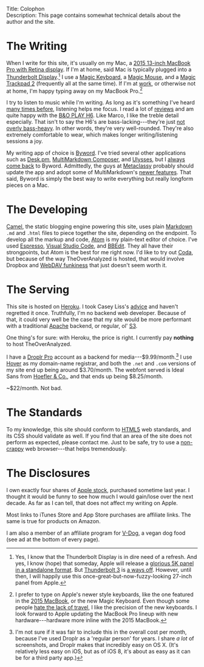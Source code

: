 Title: Colophon  
Description: This page contains somewhat technical details about the author and the site.  

# The Writing

When I write for this site, it's usually on my Mac, a [2015 13-inch MacBook Pro with Retina display][d]. If I'm at home, said Mac is typically plugged into a [Thunderbolt Display][wikipedia].[^yes] I use a [Magic Keyboard][wikipedia 2], a [Magic Mouse][wikipedia 3], and a [Magic Trackpad 2][apple] (frequently all at the same time). If I'm at [work][twitter], or otherwise not at home, I'm happy typing away on my MacBook Pro.[^int]

I try to listen to music while I'm writing. As long as it's something I've heard [many times before][apple 2],  listening helps me focus. I read a lot of [reviews][marco] and am quite happy with the [B&O PLAY H6][amazon]. Like Marco, I like the treble detail especially. That isn't to say the H6's are bass-lacking---they're just [not overly bass-heavy][marco 2]. In other words, they're very well-rounded. They're also extremely comfortable to wear, which makes longer writing/listening sessions a joy.

My writing app of choice is [Byword][apple 3]. I've tried several other applications such as [Desk.pm][apple 4], [MultiMarkdown Composer][multimarkdown], and [Ulysses][apple 5], but I [always come back][theoveranalyzed] to Byword. Admittedly, the guys at [Metaclassy][metaclassy] probably should update the app and adopt some of MultiMarkdown's [newer features][d 2]. That said, Byword is simply the best way to write everything but really longform pieces on a Mac.

# The Developing

[Camel][github], the static blogging engine powering this site, uses plain [Markdown][daringfireball] `.md` and `.html` files to piece together the site, depending on the endpoint. To develop all the markup and code, [Atom][atom] is my plain-text editor of choice. I've used [Espresso][theoveranalyzed 2], [Visual Studio Code][visualstudio], and [BBEdit][barebones]. They all have their strongpoints, but Atom is the best for me right now. I'd like to try out [Coda][panic], but because of the way TheOverAnalyzed is hosted, that would involve Dropbox and [WebDAV funkiness][dropdav] that just doesn't seem worth it.

# The Serving

This site is hosted on [Heroku][heroku]. I took Casey Liss's [advice][caseyliss] and haven't regretted it once. Truthfully, I'm no backend web developer. Because of that, it could very well be the case that my site would be more performant with a traditional [Apache][wikipedia 4] backend, or regular, ol' [S3][wikipedia 5].

One thing's for sure: with Heroku, the price is right. I currently pay **nothing** to host TheOverAnalyzed.

I have a [Droplr Pro][droplr] account as a backend for media---$9.99/month.[^drop] I use [Hover][hover] as my domain-name registrar, and both the `.net` and `.com` versions of my site end up being around $3.70/month. The webfont served is Ideal Sans from [Hoefler & Co.][typography], and that ends up being $8.25/month.

~$22/month. Not bad.

# The Standards

To my knowledge, this site should conform to [HTML5][wikipedia 6] web standards, and its CSS should validate as well. If you find that an area of the site does not perform as expected, please contact me. Just to be safe, try to use a [non-crappy][duckduckgo] web browser---that helps tremendously. 

# The Disclosures

I own exactly four shares of [Apple stock][nasdaq], purchased sometime last year. I thought it would be funny to see how much I would gain/lose over the next decade. As far as I can tell, that does not affect my writing on Apple.

Most links to iTunes Store and App Store purchases are affiliate links. The same is true for products on Amazon.

I am also a member of an affiliate program for [V-Dog][shareasale], a vegan dog food (see ad at the bottom of every page).

[^drop]: I'm not sure if it was fair to include this in the overall cost per month, because I've used Droplr as a 'regular person' for years. I share *a lot* of screenshots, and Droplr makes that incredibly easy on OS X. (It's relatively less easy on iOS, but as of iOS 8, it's about as easy as it can be for a third party app.)
[^int]: I prefer to type on Apple's newer style keyboards, like the one featured in the [2015 MacBook][d 3], or the new Magic Keyboard. Even though some people [hate the lack of travel][sixcolors], I like the precision of the new keyboards. I look forward to Apple updating the MacBook Pro lineup with new hardware---hardware more inline with the 2015 MacBook.
[^yes]: Yes, I know that the Thunderbolt Display is in dire need of a refresh. And yes, I know (hope) that someday, Apple will release a [glorious 5K panel in a standalone format][reddit]. But [Thunderbolt 3][wikipedia 7] is [a ways off][anandtech]. However, until then, I will happily use this once-great-but-now-fuzzy-looking 27-inch panel from Apple.

[amazon]: http://www.amazon.com/gp/product/B00C4VFYRC?tag=theov0c-20 "B&O PLAY H6's on Amazon"
[anandtech]: http://www.anandtech.com/show/9331/intel-announces-thunderbolt-3 "AnandTech piece on Thunderbolt 3"
[apple]: http://www.apple.com/shop/product/MJ2R2LL/A/magic-trackpad-2 "Apple's product page for the Magic Trackpad 2"
[apple 2]: https://itunes.apple.com/us/album/1989/id907242701?at=1l3vx9s "Taylor Swift's '1989' on the iTunes Store"
[apple 3]: https://itunes.apple.com/us/app/byword/id420212497?mt=12&at=1l3vx9s "Byword on the Mac App Store"
[apple 4]: https://itunes.apple.com/us/app/desk-pm-writing-blogging-notetaking/id915839505?mt=12&at=1l3vx9s "Desk PM on the Mac App Store"
[apple 5]: https://itunes.apple.com/us/app/ulysses/id623795237?mt=12&at=1l3vx9s "Ulysses on the Mac App Store"
[atom]: https://atom.io "Project page for Atom"
[barebones]: http://www.barebones.com/products/bbedit/ "Project page for BBEdit"
[caseyliss]: http://www.caseyliss.com/2014/11/19/heroku-adds-dropbox-support "Casey Liss's post about using Heroku with Dropbox"
[d]: http://d.pr/i/1jdbM "Screenshot of my configuration"
[d 2]: http://d.pr/i/1j7co "It would be nice if Byword would incorporate image captions"
[d 3]: http://d.pr/i/1ex2E+ "Screenshot of Apple's product page on the MacBook"
[daringfireball]: http://daringfireball.net/projects/markdown/ "Project page for Markdown"
[dropdav]: https://www.dropdav.com "DropDAV"
[droplr]: https://auth.droplr.com/referral/user/0cd0ca10c401759b74716f20598e6816?callback=https://d.pr/auth/referral "Droplr Pro subscription"
[duckduckgo]: https://duckduckgo.com/?q=alternatives+to+internet+explorer&ia=software "Alternatives to Internet Explorer"
[feed]: https://feed.press/?affid=8445 "FeedPress subscription"
[github]: https://github.com/cliss/camel "Project page for the static blogging engine powering this site, Camel"
[heroku]: http://heroku.com "Heroku"
[hover]: https://hover.com/Pji0Qlok "Subscribe to hover"
[marco]: http://www.marco.org/headphones-closed-portable#h6_Sound "Marco Arment reviewing the H6"
[marco 2]: http://www.marco.org/headphones-closed-portable#beatspro_Sound "Marco's take on the Beats Studio"
[metaclassy]: http://metaclassy.com/ "Developers of Byword"
[multimarkdown]: http://multimarkdown.com "MultiMarkdown Composer's project page"
[nasdaq]: http://www.nasdaq.com/symbol/aapl/real-time "$AAPL"
[panic]: https://www.panic.com/coda/ "Coda 2 for Mac"
[reddit]: https://www.reddit.com/r/apple/comments/2jfudp/wheres_the_apple_5k_retina_display_standalone/ "Reddit thread full of people sharing my dreams of a Retina 'Thunderbolt Display'"
[shareasale]: http://shareasale.com/r.cfm?b=603846&u=1059760&m=53267&urllink=&afftrack= "V-Dog"
[sixcolors]: https://sixcolors.com/post/2015/10/apple-magic-keyboard-review/ "Jason Snell reviewing the Magic Keyboard"
[theoveranalyzed]: /2015/3/4/byword-multimarkdown-composer-and-more#update-back-to-byword "Coming back to Byword"
[theoveranalyzed 2]: /2015/8/31/espressoapp-and-hack-a-typeface-designed-for-source-code#espresso-the-web-editor-for-mac "My post about using the Espresso app"
[twitter]: http://twitter.com/anthonycraigdds "My professional persona"
[typography]: http://www.typography.com/cloud/welcome/ "Cloud.typography webfonts"
[visualstudio]: https://code.visualstudio.com "Project page for Visual Studio Code"
[wikipedia]: https://en.wikipedia.org/wiki/Apple_Thunderbolt_Display "Wikipedia: Apple Thunderbolt Display"
[wikipedia 2]: https://en.wikipedia.org/wiki/Apple_Keyboard#Magic_Keyboard "Wikipedia: Magic Keyboard"
[wikipedia 3]: https://en.wikipedia.org/wiki/Magic_Mouse "Wikipedia: Magic Mouse"
[wikipedia 4]: https://en.wikipedia.org/wiki/Apache_Software_Foundation "Wikipedia: Apache"
[wikipedia 5]: https://en.wikipedia.org/wiki/Amazon_S3 "Wikipedia: Amazon S3"
[wikipedia 6]: https://en.wikipedia.org/wiki/HTML5 "Wikipedia: HTML5"
[wikipedia 7]: https://en.wikipedia.org/wiki/Thunderbolt_(interface)#Thunderbolt_3 "Wikipedia: Thunderbolt 3"